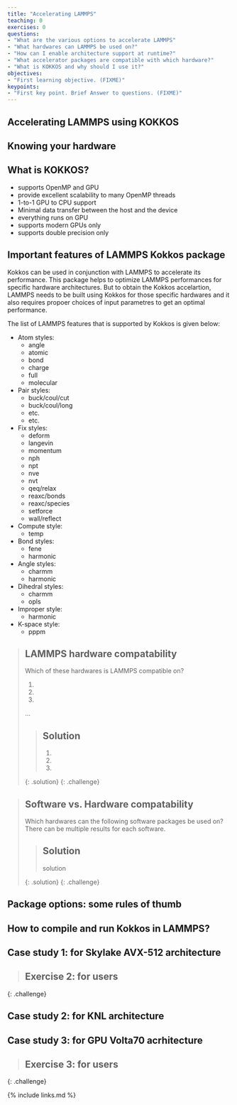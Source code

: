 ```yaml
---
title: "Accelerating LAMMPS"
teaching: 0
exercises: 0
questions:
- "What are the various options to accelerate LAMMPS"
- "What hardwares can LAMMPS be used on?"
- "How can I enable architecture support at runtime?"
- "What accelerator packages are compatible with which hardware?"
- "What is KOKKOS and why should I use it?"
objectives:
- "First learning objective. (FIXME)"
keypoints:
- "First key point. Brief Answer to questions. (FIXME)"
---
```

## Accelerating LAMMPS using KOKKOS

## Knowing your hardware
   
## What is KOKKOS?

* supports OpenMP and GPU
* provide excellent scalability to many OpenMP threads
* 1-to-1 GPU to CPU support
* Minimal data transfer between the host and the device
* everything runs on GPU
* supports modern GPUs only
* supports double precision only

## Important features of LAMMPS Kokkos package

Kokkos can be used in conjunction with LAMMPS to accelerate its performance. This package helps to optimize LAMMPS performances for specific hardware architectures.
But to obtain the Kokkos accelartion, LAMMPS needs to be built using Kokkos for those specific hardwares and it also requires propoer choices of input parametres to get an optimal performance.

The list of LAMMPS features that is supported by Kokkos is given below:

* Atom styles:
    * angle
    * atomic
    * bond
    * charge
    * full
    * molecular
* Pair styles:
    * buck/coul/cut
    * buck/coul/long
    * etc.
    * etc.
* Fix styles:
    * deform
    * langevin
    * momentum
    * nph
    * npt
    * nve
    * nvt
    * qeq/relax
    * reaxc/bonds
    * reaxc/species
    * setforce
    * wall/reflect
* Compute style:
    * temp
* Bond styles:
    * fene
    * harmonic
* Angle styles:
    * charmm
    * harmonic
* Dihedral styles:
    * charmm
    * opls
* Improper style:
    * harmonic
* K-space style:
    * pppm

> ## LAMMPS hardware compatability
> Which of these hardwares is LAMMPS compatible on?
> 
> 1. 
> 2. 
> 3. 
> ...
> > ## Solution
> > 
> > 1. 
> > 2. 
> > 3. 
> >
> {: .solution}
{: .challenge}


> ## Software vs. Hardware compatability
> 
> Which hardwares can the following software packages be used on? There can be multiple results for each software.
> 
> > ## Solution
> > 
> > solution
> > 
> {: .solution}
{: .challenge}

## Package options: some rules of thumb

## How to compile and run Kokkos in LAMMPS?

## Case study 1: for Skylake AVX-512 architecture

> ##  Exercise 2: for users
> 
{: .challenge}

## Case study 2: for KNL architecture

## Case study 3: for GPU Volta70 acrhitecture

> ## Exercise 3: for users
> 
{: .challenge}

{% include links.md %}